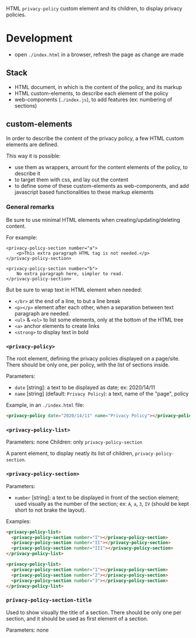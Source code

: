 HTML `privacy-policy` custom element and its children, to display privacy policies.

# Development

- open `./index.html` in a browser, refresh the page as change are made


## Stack

- HTML document, in which is the content of the policy, and its markup
- HTML custom-elements, to describe each element of the policy
- web-components (`./index.js`), to add features (ex: numbering of sections)

## custom-elements

In order to describe the content of the privacy policy, a few HTML custom elements are defined.

This way it is possible:
- use them as wrappers, arrount for the content elements of the
  policy, to describe it
- to target them with css, and lay out the content
- to define some of these custom-elements as web-components, and add
  javascript based functionalities to these markup elements
  
### General remarks

Be sure to use minimal HTML elements when creating/updating/deleting content.

For example:

```
<privacy-policy-section number="a">
	<p>This extra paragraph HTML tag is not needed.</p>
</privacy-policy-section>

<privacy-policy-section number="b">
	No extra paragraph here, simpler to read.
</privacy-policy-section>
```

But be sure to wrap text in HTML element when needed:
- `</br>` at the end of a line, to but a line break
- `<p></p>` element after each other, when a separation between text paragraph are needed.
- `<ul>` & `<ol>` to list some elements, only at the bottom of the HTML tree
- `<a>` anchor elements to create links
- `<strong>` to display text in bold

  
### `<privacy-policy>`

The root element, defining the privacy policies displayed on a
page/site. There should be only one, per policy, with the list of
sections inside.

Parameters:

- `date` [string]: a text to be displayed as date; ex: 2020/14/11
- `name` [string] (default: `Privacy Policy`): a text, name of the "page", policy

Example, in an `./index.html` file:
```html
<privacy-policy date="2020/14/11" name="Privacy Policy"></privacy-policy>
```

### `<privacy-policy-list>`

Parameters: none
Children: only `privacy-policy-section`

A parent element, to display neatly its list of children, `privacy-policy-section`.

### `<privacy-policy-section>`

Parameters:

- `number` [string]: a text to be displayed in front of the section element; used visually as the number of the section; ex: `A`, `a`, `3`, `IV` (should be kept short to not brake the layout).

Examples:

```html
<privacy-policy-list>
  <privacy-policy-section number="I"></privacy-policy-section>
  <privacy-policy-section number="II"></privacy-policy-section>
  <privacy-policy-section number="III"></privacy-policy-section>
</privacy-policy-list>
```
```html
<privacy-policy-list>
  <privacy-policy-section number="1"></privacy-policy-section>
  <privacy-policy-section number="2"></privacy-policy-section>
  <privacy-policy-section number="3"></privacy-policy-section>
</privacy-policy-list>
```

### `privacy-policy-section-title`

Used to show visually the title of a section. There should be only one per section, and it should be used as first element of a section.

Parameters: none
